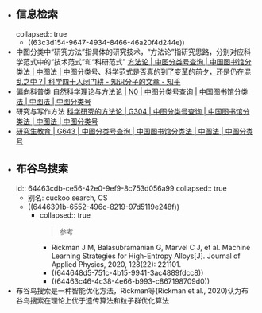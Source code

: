 - ## 信息检索
  collapsed:: true
	- ((63c3d154-9647-4934-8466-46a20f4d244e))
- 中图分类中“研究方法”指具体的研究技术，“方法论”指研究思路，分别对应科学范式中的“技术范式”和“科研范式” [方法论 | 中图分类号查询 | 中国图书馆分类法 | 中图法 | 中图分类号](https://www.clcindex.com/search/?wd=%E6%96%B9%E6%B3%95%E8%AE%BA)、[科学范式是否真的到了变革的前夕，还是仍在混乱之中？| 科学四十人闭门耕 - 知识分子的文章 - 知乎](https://zhuanlan.zhihu.com/p/578904119)
- 偏向科普类 [自然科学理论与方法论 | N0 | 中图分类号查询 | 中国图书馆分类法 | 中图法 | 中图分类号](https://www.clcindex.com/category/N0/)
- 研究与写作方法 [科学研究的方法论 | G304 | 中图分类号查询 | 中国图书馆分类法 | 中图法 | 中图分类号](https://www.clcindex.com/category/G304/)
- [研究生教育 | G643 | 中图分类号查询 | 中国图书馆分类法 | 中图法 | 中图分类号](https://www.clcindex.com/category/G643/)
- ## 布谷鸟搜索
  id:: 64463cdb-ce56-42e0-9ef9-8c753d056a99
  collapsed:: true
	- 别名: cuckoo search, CS
	- ((6446391b-6552-496c-8219-97d5119e248f))
		- collapsed:: true
		  > 参考
			- Rickman J M, Balasubramanian G, Marvel C J, et al. Machine Learning Strategies for High-Entropy Alloys[J]. Journal of Applied Physics, 2020, 128(22): 221101.
			- ((644648d5-751c-4b15-9941-3ac4889fdcc8))
			- ((64463c46-4c38-4e66-b993-c867198709d0))
- 布谷鸟搜索是一种智能优化方法，Rickman等(Rickman et al., 2020)认为布谷鸟搜索在理论上优于遗传算法和粒子群优化算法